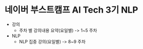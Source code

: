 # 네이버 부스트캠프 AI Tech 3기 NLP
- 강의 
  - 주차 별 강의내용 요약(요일별) -> 1~5 주차
- NLP
  - NLP 집중 강의(요일별) -> 8~9 주차
